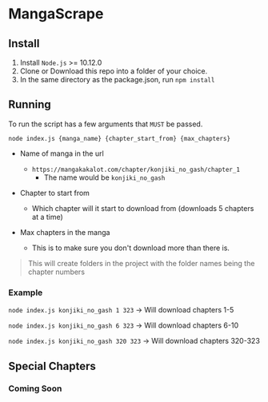 
# MangaScrape 
  
## Install  
1. Install `Node.js` >= 10.12.0 
3. Clone or Download this repo into a folder of your choice.
4. In the same directory as the package.json, run `npm install`

## Running
To run the script has a few arguments that `MUST` be passed.
```console 
node index.js {manga_name} {chapter_start_from} {max_chapters}
```
* Name of manga in the url
	* `https://mangakakalot.com/chapter/konjiki_no_gash/chapter_1`
		* The name would be `konjiki_no_gash`

* Chapter to start from
	* Which chapter will it start to download from (downloads 5 chapters at a time)
* Max chapters in the manga
	* This is to make sure you don't download more than there is. 

> This will create folders in the project with the folder names being the chapter numbers

### Example
`node index.js konjiki_no_gash 1 323` -> Will download chapters 1-5

`node index.js konjiki_no_gash 6 323` -> Will download chapters 6-10

`node index.js konjiki_no_gash 320 323` -> Will download chapters 320-323

## Special Chapters
### Coming Soon
